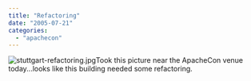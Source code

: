 ```yaml
---
title: "Refactoring"
date: "2005-07-21"
categories: 
  - "apachecon"
---
```


![stuttgart-refactoring.jpg](images/stuttgart-refactoring.jpg)Took this picture near the ApacheCon venue today...looks like this building needed some refactoring.
